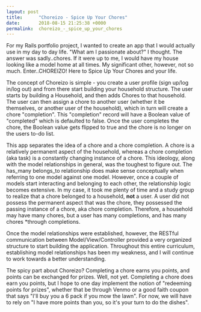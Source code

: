 ```yaml
---
layout: post
title:      "Choreizo - Spice Up Your Chores"
date:       2018-08-15 21:25:38 +0000
permalink:  choreizo_-_spice_up_your_chores
---
```



For my Rails portfolio project, I wanted to create an app that I would actually use in my day to day life.  "What am I passionate about?" I thought.  The answer was sadly..chores.  If it were up to me, I would have my house looking like a model home at all times.  My significant other, however, not so much.  Enter..CHOREIZO!  Here to Spice Up Your Chores and your life.

The concept of Choreizo is simple - you create a user profile (sign up/log in/log out) and from there start building your household structure.  The user starts by building a Household, and then adds Chores to that household.  The user can then assign a chore to another user (whether it be themselves, or another user of the household), which in turn will create a chore "completion".  This "completion" record will have a Boolean value of "completed" which is defaulted to false.  Once the user completes the chore, the Boolean value gets flipped to true and the chore is no longer on the users to-do list.

This app separates the idea of a chore and a chore completion.  A chore is a relatively permanent aspect of the household, whereas a chore completion (aka task) is a constantly changing instance of a chore.  This ideology, along with the model relationships in general, was the toughest to figure out.  The has_many belongs_to relationship does make sense conceptually when referring to one model against one model.  However, once a couple of models start interacting and belonging to each other, the relationship logic becomes extensive.  In my case, it took me plenty of time and a study group to realize that a chore belonged to a household, **not** a user.  A user did not possess the permanent aspect that was the chore, they possessed the passing instance of a chore, aka chore completion.  Therefore, a household may have many chores, but a user has many completions, and has many chores *through completions.

Once the model relationships were established, however, the RESTful communication between Model/View/Controller provided a very organized structure to start building the application.  Throughout this entire curriculum, establishing model relationships has been my weakness, and I will continue to work towards a better understanding.

The spicy part about Choreizo? Completing a chore earns you points, and points can be exchanged for prizes.  Well, not yet.  Completing a chore does earn you points, but I hope to one day implement the notion of "redeeming points for prizes", whether that be through Venmo or a good faith coupon that says "I'll buy you a 6 pack if you mow the lawn".  For now, we will have to rely on "I have more points than you, so it's your turn to do the dishes".
